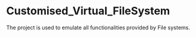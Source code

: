 # Customised_Virtual_FileSystem
The project is used to emulate all functionalities provided by File systems.
